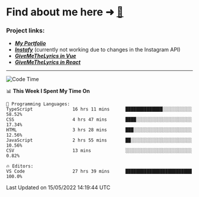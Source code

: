 # Find about me here ➜ [🧑](https://pauabella.dev)

### Project links:
- ***[My Portfolio](https://pauabella.dev)***
- ***[Instafy](https://instafy.me)*** (currently not working due to changes in the Instagram API)
- ***[GiveMeTheLyrics in Vue](https://lyrics.pauabella.dev)***
- ***[GiveMeTheLyrics in React](https://pauabella.dev/GiveMeTheLyrics)***

---
<!--START_SECTION:waka-->
![Code Time](http://img.shields.io/badge/Code%20Time-1%2C054%20hrs%2031%20mins-blue)

📊 **This Week I Spent My Time On** 

```text
💬 Programming Languages: 
TypeScript               16 hrs 11 mins      ██████████████░░░░░░░░░░░   58.52% 
CSS                      4 hrs 47 mins       ████░░░░░░░░░░░░░░░░░░░░░   17.34% 
HTML                     3 hrs 28 mins       ███░░░░░░░░░░░░░░░░░░░░░░   12.56% 
JavaScript               2 hrs 55 mins       ██░░░░░░░░░░░░░░░░░░░░░░░   10.56% 
CSV                      13 mins             ░░░░░░░░░░░░░░░░░░░░░░░░░   0.82%

🔥 Editors: 
VS Code                  27 hrs 39 mins      █████████████████████████   100.0%

```


 Last Updated on 15/05/2022 14:19:44 UTC
<!--END_SECTION:waka-->
